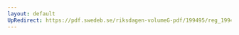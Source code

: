 ```yaml
---
layout: default
UpRedirect: https://pdf.swedeb.se/riksdagen-volumeG-pdf/199495/reg_199495/reg_199495_0057.pdf
---
```

